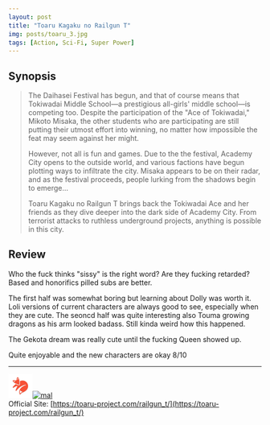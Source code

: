 ```yaml
---
layout: post
title: "Toaru Kagaku no Railgun T"
img: posts/toaru_3.jpg 
tags: [Action, Sci-Fi, Super Power]
---
```


## Synopsis
>The Daihasei Festival has begun, and that of course means that Tokiwadai Middle School—a prestigious all-girls' middle school—is competing too. Despite the participation of the "Ace of Tokiwadai," Mikoto Misaka, the other students who are participating are still putting their utmost effort into winning, no matter how impossible the feat may seem against her might.
>
>However, not all is fun and games. Due to the the festival, Academy City opens to the outside world, and various factions have begun plotting ways to infiltrate the city. Misaka appears to be on their radar, and as the festival proceeds, people lurking from the shadows begin to emerge...
>
>Toaru Kagaku no Railgun T brings back the Tokiwadai Ace and her friends as they dive deeper into the dark side of Academy City. From terrorist attacks to ruthless underground projects, anything is possible in this city.

## Review
Who the fuck thinks "sissy" is the right word? Are they fucking retarded? Based and honorifics pilled subs are better.

The first half was somewhat boring but learning about Dolly was worth it. Loli versions of current characters are always good to see, especially when they are cute. The seoncd half was quite interesting also Touma growing dragons as his arm looked badass. Still kinda weird how this happened.

The Gekota dream was really cute until the fucking Queen showed up.
   
Quite enjoyable and the new characters are okay 8/10

---

[![kitsu](..\assets\img\kitsu.png)](https://kitsu.io/anime/toaru-kagaku-no-railgun-t)[![mal](..\assets\img\mal.ico)](https://myanimelist.net/anime/38481/Toaru_Kagaku_no_Railgun_T)  
Official Site: [https://toaru-project.com/railgun_t/](https://toaru-project.com/railgun_t/)
